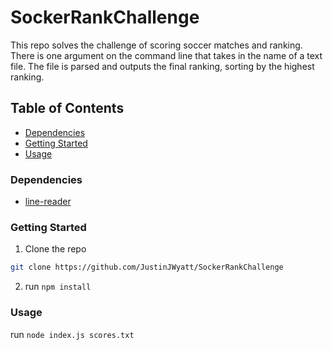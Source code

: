 # SockerRankChallenge

This repo solves the challenge of scoring soccer matches and ranking. There is one argument on the command line that takes in the name of a text file. The file is parsed and outputs the final ranking, sorting by the highest ranking.

## Table of Contents

* [Dependencies](#Dependencies)
* [Getting Started](#getting-started)
* [Usage](#usage)

### Dependencies

* [line-reader](https://www.npmjs.com/package/line-reader)

### Getting Started
1. Clone the repo
```sh
git clone https://github.com/JustinJWyatt/SockerRankChallenge
```
2. run `npm install`

### Usage

run `node index.js scores.txt`